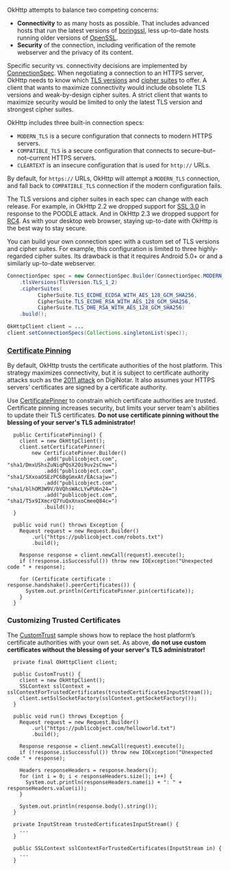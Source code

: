 OkHttp attempts to balance two competing concerns:

 * **Connectivity** to as many hosts as possible. That includes advanced hosts that run the latest versions of [boringssl](https://boringssl.googlesource.com/boringssl/), less up-to-date hosts running older versions of [OpenSSL](https://www.openssl.org/).
 * **Security** of the connection, including verification of the remote webserver and the privacy of its content.

Specific security vs. connectivity decisions are implemented by [ConnectionSpec](http://square.github.io/okhttp/javadoc/com/squareup/okhttp/ConnectionSpec.html). When negotiating a connection to an HTTPS server, OkHttp needs to know which [TLS versions](http://square.github.io/okhttp/javadoc/com/squareup/okhttp/TlsVersion.html) and [cipher suites](http://square.github.io/okhttp/javadoc/com/squareup/okhttp/CipherSuite.html) to offer. A client that wants to maximize connectivity would include obsolete TLS versions and weak-by-design cipher suites. A strict client that wants to maximize security would be limited to only the latest TLS version and strongest cipher suites.

OkHttp includes three built-in connection specs:

 * `MODERN_TLS` is a secure configuration that connects to modern HTTPS servers.
 * `COMPATIBLE_TLS` is a secure configuration that connects to secure–but–not–current HTTPS servers.
 * `CLEARTEXT` is an insecure configuration that is used for `http://` URLs.

By default, for `https://` URLs, OkHttp will attempt a `MODERN_TLS` connection, and fall back to `COMPATIBLE_TLS` connection if the modern configuration fails.

The TLS versions and cipher suites in each spec can change with each release. For example, in OkHttp 2.2 we dropped support for [SSL 3.0](http://googleonlinesecurity.blogspot.ca/2014/10/this-poodle-bites-exploiting-ssl-30.html) in response to the POODLE attack. And in OkHttp 2.3 we dropped support for [RC4](http://en.wikipedia.org/wiki/RC4#Security). As with your desktop web browser, staying up-to-date with OkHttp is the best way to stay secure.

You can build your own connection spec with a custom set of TLS versions and cipher suites. For example, this configuration is limited to three highly-regarded cipher suites. Its drawback is that it requires Android 5.0+ or and a similarly up-to-date webserver.

```java
ConnectionSpec spec = new ConnectionSpec.Builder(ConnectionSpec.MODERN_TLS)  
    .tlsVersions(TlsVersion.TLS_1_2)
    .cipherSuites(
          CipherSuite.TLS_ECDHE_ECDSA_WITH_AES_128_GCM_SHA256,
          CipherSuite.TLS_ECDHE_RSA_WITH_AES_128_GCM_SHA256,
          CipherSuite.TLS_DHE_RSA_WITH_AES_128_GCM_SHA256)
    .build();

OkHttpClient client = ...
client.setConnectionSpecs(Collections.singletonList(spec));
```

### [Certificate Pinning](https://github.com/square/okhttp/blob/master/samples/guide/src/main/java/com/squareup/okhttp/recipes/CertificatePinning.java)

By default, OkHttp trusts the certificate authorities of the host platform. This strategy maximizes connectivity, but it is subject to certificate authority attacks such as the [2011 attack](http://www.computerworld.com/article/2510951/cybercrime-hacking/hackers-spied-on-300-000-iranians-using-fake-google-certificate.html) on DigiNotar. It also assumes your HTTPS servers’ certificates are signed by a certificate authority.

Use [CertificatePinner](http://square.github.io/okhttp/javadoc/com/squareup/okhttp/CertificatePinner.html) to constrain which certificate authorities are trusted. Certificate pinning increases security, but limits your server team's abilities to update their TLS certificates. **Do not use certificate pinning without the blessing of your server's TLS administrator!**

```
  public CertificatePinning() {
    client = new OkHttpClient();
    client.setCertificatePinner(
        new CertificatePinner.Builder()
            .add("publicobject.com", "sha1/DmxUShsZuNiqPQsX2Oi9uv2sCnw=")
            .add("publicobject.com", "sha1/SXxoaOSEzPC6BgGmxAt/EAcsajw=")
            .add("publicobject.com", "sha1/blhOM3W9V/bVQhsWAcLYwPU6n24=")
            .add("publicobject.com", "sha1/T5x9IXmcrQ7YuQxXnxoCmeeQ84c=")
            .build());
  }

  public void run() throws Exception {
    Request request = new Request.Builder()
        .url("https://publicobject.com/robots.txt")
        .build();

    Response response = client.newCall(request).execute();
    if (!response.isSuccessful()) throw new IOException("Unexpected code " + response);

    for (Certificate certificate : response.handshake().peerCertificates()) {
      System.out.println(CertificatePinner.pin(certificate));
    }
  }
```

### Customizing Trusted Certificates

The [CustomTrust](https://github.com/square/okhttp/blob/master/samples/guide/src/main/java/com/squareup/okhttp/recipes/CustomTrust.java) sample shows how to replace the host platform’s certificate authorities with your own set. As above, **do not use custom certificates without the blessing of your server's TLS administrator!**

```
  private final OkHttpClient client;

  public CustomTrust() {
    client = new OkHttpClient();
    SSLContext sslContext = sslContextForTrustedCertificates(trustedCertificatesInputStream());
    client.setSslSocketFactory(sslContext.getSocketFactory());
  }

  public void run() throws Exception {
    Request request = new Request.Builder()
        .url("https://publicobject.com/helloworld.txt")
        .build();

    Response response = client.newCall(request).execute();
    if (!response.isSuccessful()) throw new IOException("Unexpected code " + response);

    Headers responseHeaders = response.headers();
    for (int i = 0; i < responseHeaders.size(); i++) {
      System.out.println(responseHeaders.name(i) + ": " + responseHeaders.value(i));
    }

    System.out.println(response.body().string());
  }

  private InputStream trustedCertificatesInputStream() {
    ...
  }

  public SSLContext sslContextForTrustedCertificates(InputStream in) {
    ...
  }
```
